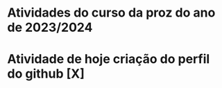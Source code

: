 # Atividades do curso da proz do ano de 2023/2024
# Atividade de hoje criação do perfil do github [X]
